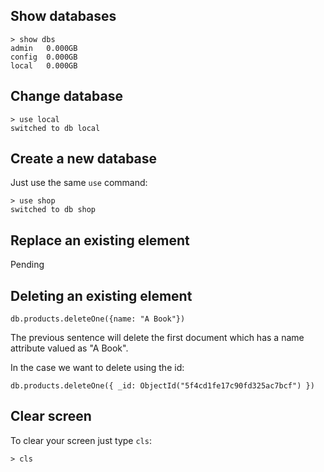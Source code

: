 ## Show databases

```mongodb
> show dbs
admin   0.000GB
config  0.000GB
local   0.000GB
```

## Change database

```mongodb
> use local
switched to db local
```

## Create a new database

Just use the same ``use`` command:

```mongodb
> use shop
switched to db shop
```

## Replace an existing element

Pending

## Deleting an existing element

```mongodb
db.products.deleteOne({name: "A Book"})
```

The previous sentence will delete the first document which has a name attribute valued as "A Book".

In the case we want to delete using the id:

```mongodb
db.products.deleteOne({ _id: ObjectId("5f4cd1fe17c90fd325ac7bcf") })
```

## Clear screen

To clear your screen just type ``cls``:

```mongodb
> cls
```
